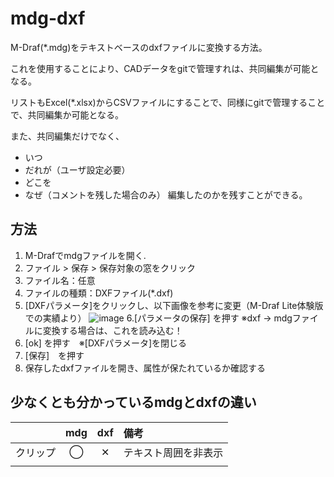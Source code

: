 # mdg-dxf
M-Draf(*.mdg)をテキストベースのdxfファイルに変換する方法。

これを使用することにより、CADデータをgitで管理すれは、共同編集が可能となる。

リストもExcel(*.xlsx)からCSVファイルにすることで、同様にgitで管理することで、共同編集か可能となる。

また、共同編集だけでなく、
* いつ
* だれが（ユーザ設定必要）
* どこを
* なぜ（コメントを残した場合のみ）
編集したのかを残すことができる。



## 方法
1. M-Drafでmdgファイルを開く.
2. ファイル > 保存 > 保存対象の窓をクリック
3. ファイル名：任意
4. ファイルの種類：DXFファイル(*.dxf)
5. [DXFパラメータ]をクリックし、以下画像を参考に変更（M-Draf Lite体験版での実績より）
![image](https://github.com/user-attachments/assets/1a270091-b538-4b5b-b6d1-86f80d213db7)
6.[パラメータの保存] を押す ※dxf → mdgファイルに変換する場合は、これを読み込む！
7. [ok] を押す　※[DXFパラメータ]を閉じる
8. [保存]　を押す
9. 保存したdxfファイルを開き、属性が保たれているか確認する



## 少なくとも分かっているmdgとdxfの違い
|   | mdg | dxf | 備考 |
|:----|:----:|:----:|:---- |
| クリップ | ◯ | ✕ | テキスト周囲を非表示 |
| |  |  |
